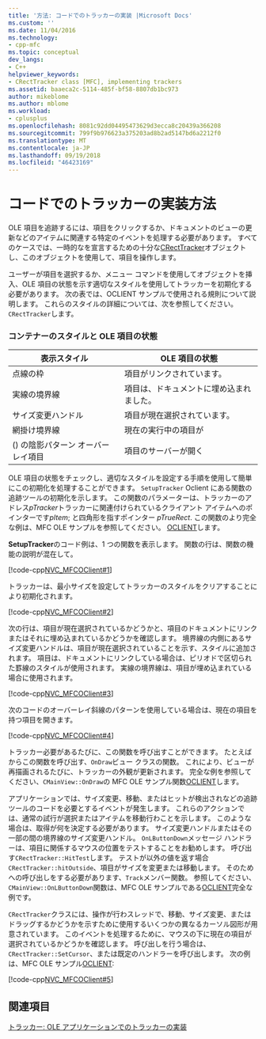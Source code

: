 ```yaml
---
title: '方法: コードでのトラッカーの実装 |Microsoft Docs'
ms.custom: ''
ms.date: 11/04/2016
ms.technology:
- cpp-mfc
ms.topic: conceptual
dev_langs:
- C++
helpviewer_keywords:
- CRectTracker class [MFC], implementing trackers
ms.assetid: baaeca2c-5114-485f-bf58-8807db1bc973
author: mikeblome
ms.author: mblome
ms.workload:
- cplusplus
ms.openlocfilehash: 8081c92dd04495473629d3ecca8c20439a366208
ms.sourcegitcommit: 799f9b976623a375203ad8b2ad5147bd6a2212f0
ms.translationtype: MT
ms.contentlocale: ja-JP
ms.lasthandoff: 09/19/2018
ms.locfileid: "46423169"
---
```

# <a name="how-to-implement-tracking-in-your-code"></a>コードでのトラッカーの実装方法

OLE 項目を追跡するには、項目をクリックするか、ドキュメントのビューの更新などのアイテムに関連する特定のイベントを処理する必要があります。 すべてのケースでは、一時的なを宣言するための十分な[CRectTracker](../mfc/reference/crecttracker-class.md)オブジェクトし、このオブジェクトを使用して、項目を操作します。

ユーザーが項目を選択するか、メニュー コマンドを使用してオブジェクトを挿入、OLE 項目の状態を示す適切なスタイルを使用してトラッカーを初期化する必要があります。 次の表では、OCLIENT サンプルで使用される規則について説明します。 これらのスタイルの詳細については、次を参照してください。`CRectTracker`します。

### <a name="container-styles-and-states-of-the-ole-item"></a>コンテナーのスタイルと OLE 項目の状態

|表示スタイル|OLE 項目の状態|
|---------------------|-----------------------|
|点線の枠|項目がリンクされています。|
|実線の境界線|項目は、ドキュメントに埋め込まれました。|
|サイズ変更ハンドル|項目が現在選択されています。|
|網掛け境界線|現在の実行中の項目が|
|() の陰影パターン オーバーレイ項目|項目のサーバーが開く|

OLE 項目の状態をチェックし、適切なスタイルを設定する手順を使用して簡単にこの初期化を処理することができます。 `SetupTracker` Oclient にある関数の追跡ツールの初期化を示します。 この関数のパラメーターは、トラッカーのアドレス*pTracker*トラッカーに関連付けられているクライアント アイテムへのポインターです*pItem*; と四角形を指すポインター *pTrueRect*. この関数のより完全な例は、MFC OLE サンプルを参照してください。 [OCLIENT](../visual-cpp-samples.md)します。

**SetupTracker**のコード例は、1 つの関数を表示します。 関数の行は、関数の機能の説明が混在して。

[!code-cpp[NVC_MFCOClient#1](../mfc/codesnippet/cpp/how-to-implement-tracking-in-your-code_1.cpp)]

トラッカーは、最小サイズを設定してトラッカーのスタイルをクリアすることにより初期化されます。

[!code-cpp[NVC_MFCOClient#2](../mfc/codesnippet/cpp/how-to-implement-tracking-in-your-code_2.cpp)]

次の行は、項目が現在選択されているかどうかと、項目のドキュメントにリンクまたはそれに埋め込まれているかどうかを確認します。 境界線の内側にあるサイズ変更ハンドルは、項目が現在選択されていることを示す、スタイルに追加されます。 項目は、ドキュメントにリンクしている場合は、ピリオドで区切られた罫線のスタイルが使用されます。 実線の境界線は、項目が埋め込まれている場合に使用されます。

[!code-cpp[NVC_MFCOClient#3](../mfc/codesnippet/cpp/how-to-implement-tracking-in-your-code_3.cpp)]

次のコードのオーバーレイ斜線のパターンを使用している場合は、現在の項目を持つ項目を開きます。

[!code-cpp[NVC_MFCOClient#4](../mfc/codesnippet/cpp/how-to-implement-tracking-in-your-code_4.cpp)]

トラッカー必要があるたびに、この関数を呼び出すことができます。 たとえばからこの関数を呼び出す、`OnDraw`ビュー クラスの関数。 これにより、ビューが再描画されるたびに、トラッカーの外観が更新されます。 完全な例を参照してください、`CMainView::OnDraw`の MFC OLE サンプル関数[OCLIENT](../visual-cpp-samples.md)します。

アプリケーションでは、サイズ変更、移動、またはヒットが検出されなどの追跡ツールのコードを必要とするイベントが発生します。 これらのアクションでは、通常の試行が選択またはアイテムを移動行わことを示します。 このような場合は、取得が何を決定する必要があります。 サイズ変更ハンドルまたはその一部の間の境界線のサイズ変更ハンドル。 `OnLButtonDown`メッセージ ハンドラーは、項目に関係するマウスの位置をテストすることをお勧めします。 呼び出す`CRectTracker::HitTest`します。 テストが以外の値を返す場合`CRectTracker::hitOutside`、項目がサイズを変更または移動します。 そのためへの呼び出しをする必要があります、`Track`メンバー関数。 参照してください、`CMainView::OnLButtonDown`関数は、MFC OLE サンプルである[OCLIENT](../visual-cpp-samples.md)完全な例です。

`CRectTracker`クラスには、操作が行わスレッドで、移動、サイズ変更、またはドラッグするかどうかを示すために使用するいくつかの異なるカーソル図形が用意されています。 このイベントを処理するために、マウスの下に現在の項目が選択されているかどうかを確認します。 呼び出しを行う場合は、 `CRectTracker::SetCursor`、または既定のハンドラーを呼び出します。 次の例は、MFC OLE サンプル[OCLIENT](../visual-cpp-samples.md):

[!code-cpp[NVC_MFCOClient#5](../mfc/codesnippet/cpp/how-to-implement-tracking-in-your-code_5.cpp)]

## <a name="see-also"></a>関連項目

[トラッカー: OLE アプリケーションでのトラッカーの実装](../mfc/trackers-implementing-trackers-in-your-ole-application.md)

